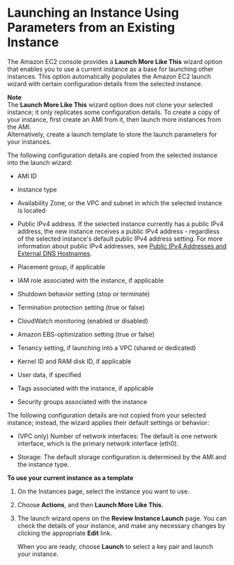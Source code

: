 # Launching an Instance Using Parameters from an Existing Instance<a name="launch-more-like-this"></a>

The Amazon EC2 console provides a **Launch More Like This** wizard option that enables you to use a current instance as a base for launching other instances\. This option automatically populates the Amazon EC2 launch wizard with certain configuration details from the selected instance\. 

**Note**  
The **Launch More Like This** wizard option does not clone your selected instance; it only replicates some configuration details\. To create a copy of your instance, first create an AMI from it, then launch more instances from the AMI\.  
Alternatively, create a launch template to store the launch parameters for your instances\.

The following configuration details are copied from the selected instance into the launch wizard:

+ AMI ID

+ Instance type

+ Availability Zone, or the VPC and subnet in which the selected instance is located

+ Public IPv4 address\. If the selected instance currently has a public IPv4 address, the new instance receives a public IPv4 address \- regardless of the selected instance's default public IPv4 address setting\. For more information about public IPv4 addresses, see [Public IPv4 Addresses and External DNS Hostnames](using-instance-addressing.md#concepts-public-addresses)\.

+ Placement group, if applicable

+ IAM role associated with the instance, if applicable

+ Shutdown behavior setting \(stop or terminate\)

+ Termination protection setting \(true or false\)

+ CloudWatch monitoring \(enabled or disabled\)

+ Amazon EBS\-optimization setting \(true or false\)

+ Tenancy setting, if launching into a VPC \(shared or dedicated\)

+ Kernel ID and RAM disk ID, if applicable

+ User data, if specified

+ Tags associated with the instance, if applicable 

+ Security groups associated with the instance

The following configuration details are not copied from your selected instance; instead, the wizard applies their default settings or behavior:

+ \(VPC only\) Number of network interfaces: The default is one network interface, which is the primary network interface \(eth0\)\.

+ Storage: The default storage configuration is determined by the AMI and the instance type\.

**To use your current instance as a template**

1. On the Instances page, select the instance you want to use\.

1. Choose **Actions**, and then **Launch More Like This**\.

1. The launch wizard opens on the **Review Instance Launch** page\. You can check the details of your instance, and make any necessary changes by clicking the appropriate **Edit** link\. 

   When you are ready, choose **Launch** to select a key pair and launch your instance\.